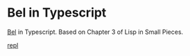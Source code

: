 # Bel in Typescript

[Bel](http://www.paulgraham.com/bel.html) in Typescript. Based on Chapter 3 of Lisp in Small Pieces.

[repl](https://phouchguk.github.io/bel-ts/)
